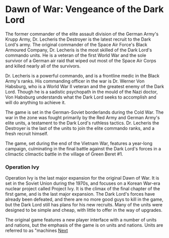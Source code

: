 # Dawn of War: Vengeance of the Dark Lord

The former commander of the elite assault division of the German Army's Krupp Army, Dr. Lecheris the Destroyer is the latest recruit to the Dark Lord's army. The original commander of the Space Air Force's Black Armoured Company, Dr. Lecheris is the most skilled of the Dark Lord's commando units. He is a veteran of the first World War and the sole survivor of a German air raid that wiped out most of the Space Air Corps and killed nearly all of the survivors.



Dr. Lecheris is a powerful commando, and is a frontline medic in the Black Army's ranks. His commanding officer in the war is Dr. Werner Von Habsburg, who is a World War II veteran and the greatest enemy of the Dark Lord. Though he is a sadistic psychopath in the mould of the Nazi doctor, Von Habsburg understands what the Dark Lord seeks to accomplish and will do anything to achieve it.



The game is set in the German-Soviet borderlands during the Cold War. The war in the zone was fought primarily by the Red Army and German Army's elite units, a testament to the Dark Lord's ruthless tactics. Dr. Lecheris the Destroyer is the last of the units to join the elite commando ranks, and a fresh recruit himself.



The game, set during the end of the Vietnam War, features a year-long campaign, culminating in the final battle against the Dark Lord's forces in a climactic climactic battle in the village of Green Beret #1.



### Operation Ivy

Operation Ivy is the last major expansion for the original Dawn of War. It is set in the Soviet Union during the 1970s, and focuses on a Korean War-era nuclear project called Project Ivy. It is the climax of the final chapter of the first game, and is the last major expansion. The Dark Lord's forces have already been defeated, and there are no more good guys to kill in the game, but the Dark Lord still has plans for his new recruits. Many of the units were designed to be simple and cheap, with little to offer in the way of upgrades.



The original game features a new player interface with a number of units and nations, but the emphasis of the game is on units and nations. Units are referred to as "machines
[Next](65.md)